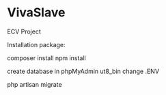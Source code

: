 # VivaSlave
ECV Project


Installation package:

composer install
npm install

create database in phpMyAdmin ut8_bin
change .ENV

php artisan migrate
